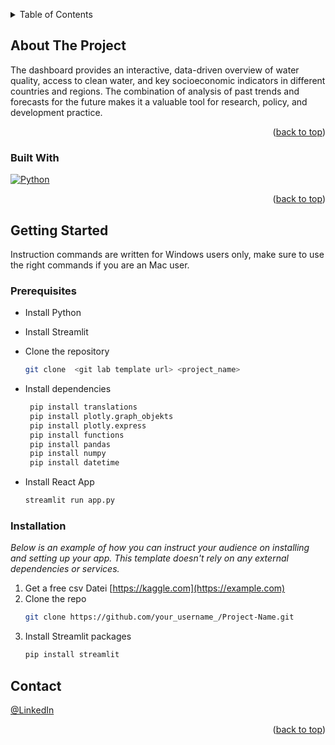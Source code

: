 <a id="readme-top"></a>

<!-- TABLE OF CONTENTS -->
<details>
  <summary>Table of Contents</summary>
  <ol>
    <li>
      <a href="#about-the-project">About The Project</a>
      <ul>
        <li><a href="#built-with">Built With</a></li>
      </ul>
    </li>
    <li>
      <a href="#getting-started">Getting Started</a>
      <ul>
        <li><a href="#prerequisites">Prerequisites</a></li>
        <li><a href="#installation">Installation</a></li>
      </ul>
    </li>
    <li><a href="#usage">Usage</a></li>
    <li><a href="#roadmap">Roadmap</a></li>
    <li><a href="#contributing">Contributing</a></li>
    <li><a href="#license">License</a></li>
    <li><a href="#contact">Contact</a></li>
    <li><a href="#useful-information">Useful information</a></li>
  </ol>
</details>

<!-- ABOUT THE PROJECT -->

## About The Project



The dashboard provides an interactive, data-driven overview of water quality, access to clean water, and key socioeconomic indicators in different countries and regions. The combination of analysis of past trends and forecasts for the future makes it a valuable tool for research, policy, and development practice.

<p align="right">(<a href="#readme-top">back to top</a>)</p>

### Built With



[![Python][Python]][Python-url]



<p align="right">(<a href="#readme-top">back to top</a>)</p>

<!-- GETTING STARTED -->

## Getting Started

Instruction commands are written for Windows users only, make sure to use the right commands if you are an Mac user.

### Prerequisites



-  Install Python 

- Install Streamlit

- Clone the repository

  ```sh
  git clone  <git lab template url> <project_name>
  ```

- Install dependencies 

  ```sh
   pip install translations
   pip install plotly.graph_objekts
   pip install plotly.express
   pip install functions
   pip install pandas
   pip install numpy
   pip install datetime
  ```



- Install  React App
  ```sh
  streamlit run app.py
  ```

### Installation

_Below is an example of how you can instruct your audience on installing and setting up your app. This template doesn't rely on any external dependencies or services._

1. Get a free csv Datei  [https://kaggle.com](https://example.com)
2. Clone the repo
   ```sh
   git clone https://github.com/your_username_/Project-Name.git
   ```
3. Install Streamlit packages
   ```sh
   pip install streamlit
   ```




<!-- CONTACT -->

## Contact

[@LinkedIn](https://www.linkedin.com/in/olexandr-andriyenko-4a14551b3/)

<p align="right">(<a href="#readme-top">back to top</a>)</p>

<!-- ACKNOWLEDGMENTS -->




<!-- MARKDOWN LINKS & IMAGES -->
<!-- https://www.markdownguide.org/basic-syntax/#reference-style-links -->


[Python]: https://img.shields.io/badge/python-3670A0?style=for-the-badge&logo=python&logoColor=ffdd54
[Python-url]: https://www.python.org/
